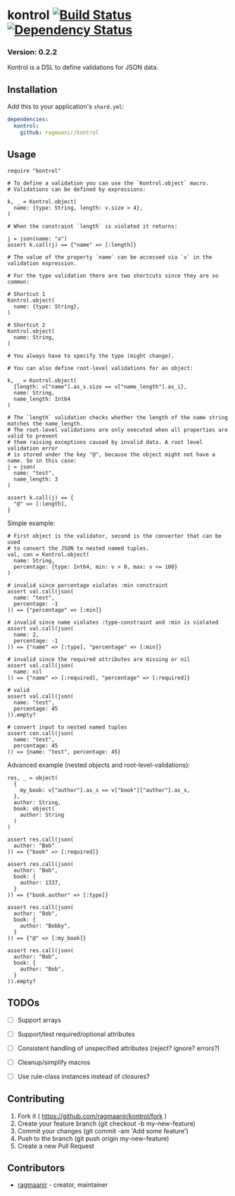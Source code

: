 # kontrol [![Build Status](https://travis-ci.org/Ragmaanir/kontrol.svg?branch=master)](https://travis-ci.org/Ragmaanir/kontrol)[![Dependency Status](https://shards.rocks/badge/github/ragmaanir/kontrol/status.svg)](https://shards.rocks/github/ragmaanir/kontrol)

### Version: 0.2.2

Kontrol is a DSL to define validations for JSON data.

## Installation

Add this to your application's `shard.yml`:

```yaml
dependencies:
  kontrol:
    github: ragmaanir/kontrol
```

## Usage

```crystal
require "kontrol"
```

```crystal
# To define a validation you can use the `Kontrol.object` macro.
# Validations can be defined by expressions:

k, _ = Kontrol.object(
  name: {type: String, length: v.size > 4},
)

# When the constraint `length` is violated it returns:

j = json(name: "a")
assert k.call(j) == {"name" => [:length]}

# The value of the property `name` can be accessed via `v` in the validation expression.

# For the type validation there are two shortcuts since they are so common:

# Shortcut 1
Kontrol.object(
  name: {type: String},
)

# Shortcut 2
Kontrol.object(
  name: String,
)

# You always have to specify the type (might change).

# You can also define root-level validations for an object:

k, _ = Kontrol.object(
  {length: v["name"].as_s.size == v["name_length"].as_i},
  name: String,
  name_length: Int64
)

# The `length` validation checks whether the length of the name string matches the name_length.
# The root-level validations are only executed when all properties are valid to prevent
# them raising exceptions caused by invalid data. A root level validation error
# is stored under the key "@", because the object might not have a name. So in this case:
j = json(
  name: "test",
  name_length: 3
)

assert k.call(j) == {
  "@" => [:length],
}

```

Simple example:

```crystal
# First object is the validator, second is the converter that can be used
# to convert the JSON to nested named tuples.
val, con = Kontrol.object(
  name: String,
  percentage: {type: Int64, min: v > 0, max: v <= 100}
)

# invalid since percentage violates :min constraint
assert val.call(json(
  name: "test",
  percentage: -1
)) == {"percentage" => [:min]}

# invalid since name violates :type-constraint and :min is violated
assert val.call(json(
  name: 2,
  percentage: -1
)) == {"name" => [:type], "percentage" => [:min]}

# invalid since the required attributes are missing or nil
assert val.call(json(
  name: nil
)) == {"name" => [:required], "percentage" => [:required]}

# valid
assert val.call(json(
  name: "test",
  percentage: 45
)).empty?

# convert input to nested named tuples
assert con.call(json(
  name: "test",
  percentage: 45
)) == {name: "test", percentage: 45}

```

Advanced example (nested objects and root-level-validations):

```crystal
res, _ = object(
  {
    my_book: v["author"].as_s == v["book"]["author"].as_s,
  },
  author: String,
  book: object(
    author: String
  )
)

assert res.call(json(
  author: "Bob"
)) == {"book" => [:required]}

assert res.call(json(
  author: "Bob",
  book: {
    author: 1337,
  }
)) == {"book.author" => [:type]}

assert res.call(json(
  author: "Bob",
  book: {
    author: "Bobby",
  }
)) == {"@" => [:my_book]}

assert res.call(json(
  author: "Bob",
  book: {
    author: "Bob",
  }
)).empty?

```

## TODOs

- [ ] Support arrays
- [ ] Support/test required/optional attributes
- [ ] Consistent handling of unspecified attributes (reject? ignore? errors?)
- [ ] Cleanup/simplify macros
- [ ] Use rule-class instances instead of closures?


## Contributing

1. Fork it ( https://github.com/ragmaanir/kontrol/fork )
2. Create your feature branch (git checkout -b my-new-feature)
3. Commit your changes (git commit -am 'Add some feature')
4. Push to the branch (git push origin my-new-feature)
5. Create a new Pull Request

## Contributors

- [ragmaanir](https://github.com/ragmaanir) - creator, maintainer
